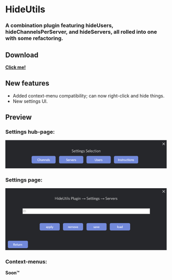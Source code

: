 # HideUtils
### A combination plugin featuring hideUsers, hideChannelsPerServer, and hideServers, all rolled into one with some refactoring.

## Download
**[Click me!](https://betterdiscord.net/ghdl?id=1169)**

## New features
- Added context-menu compatibility; can now right-click and hide things.
- New settings UI.

## Preview
### Settings hub-page:
![hub](../Previews/settings-hub-default.png)
### Settings page:
![page](../Previews/settings-servers.png)
### Context-menus:
**Soon™**
